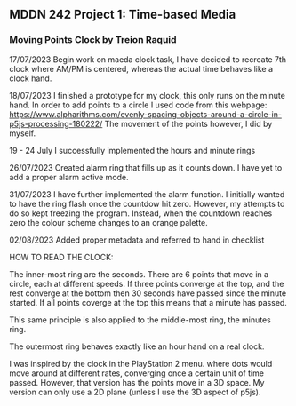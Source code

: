 ## MDDN 242 Project 1: Time-based Media  

### Moving Points Clock by Treion Raquid

17/07/2023
Begin work on maeda clock task, I have decided to recreate 7th clock where AM/PM is centered, whereas the actual time behaves like a clock hand.

18/07/2023
I finished a prototype for my clock, this only runs on the minute hand. In order to add points to a circle I used code from this webpage:
https://www.alpharithms.com/evenly-spacing-objects-around-a-circle-in-p5js-processing-180222/
The movement of the points however, I did by myself.

19 - 24 July
I successfully implemented the hours and minute rings

26/07/2023
Created alarm ring that fills up as it counts down. I have yet to add a proper alarm active mode.

31/07/2023
I have further implemented the alarm function. I initially wanted to have the ring flash once the countdow hit zero. However, my attempts to do so kept freezing the program. Instead, when the countdown reaches zero the colour scheme changes to an orange palette.

02/08/2023
Added proper metadata and referred to hand in checklist


HOW TO READ THE CLOCK:

The inner-most ring are the seconds. There are 6 points that move in a circle, each at different speeds. If three points converge at the top, and the rest converge at the bottom then 30 seconds have passed since the minute started.
If all points coverge at the top this means that a minute has passed.

This same principle is also applied to the middle-most ring, the minutes ring.

The outermost ring behaves exactly like an hour hand on a real clock.

I was inspired by the clock in the PlayStation 2 menu. where dots would move around at different rates, converging once a certain unit of time passed. However, that version has the points move in a 3D space. My version can only use a 2D plane (unless I use the 3D aspect of p5js).
